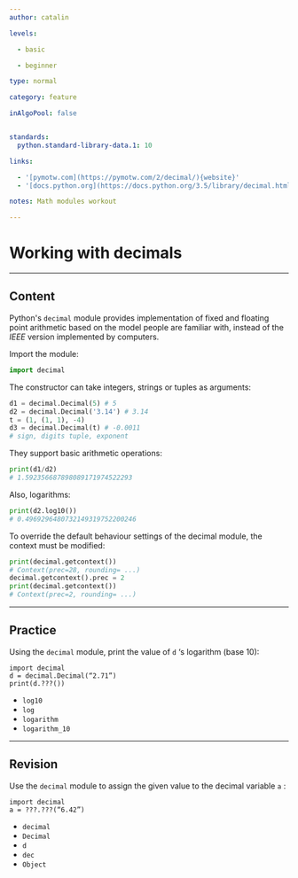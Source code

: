 ```yaml
---
author: catalin

levels:

  - basic

  - beginner

type: normal

category: feature

inAlgoPool: false


standards:
  python.standard-library-data.1: 10

links:

  - '[pymotw.com](https://pymotw.com/2/decimal/){website}'
  - '[docs.python.org](https://docs.python.org/3.5/library/decimal.html){website}'

notes: Math modules workout

---
```


# Working with decimals

---
## Content

Python's `decimal` module provides implementation of fixed and floating point arithmetic based on the model people are familiar with, instead of the *IEEE* version implemented by computers.

Import the module:
```python
import decimal
```

The constructor can take integers, strings or tuples as arguments:
```python
d1 = decimal.Decimal(5) # 5
d2 = decimal.Decimal('3.14') # 3.14
t = (1, (1, 1), -4)
d3 = decimal.Decimal(t) # -0.0011
# sign, digits tuple, exponent
```
They support basic arithmetic operations:
```python
print(d1/d2)
# 1.592356687898089171974522293

```
Also, logarithms:
```python
print(d2.log10())
# 0.4969296480732149319752200246
```
To override the default behaviour settings of the decimal module, the context must be modified:
```python
print(decimal.getcontext())
# Context(prec=28, rounding= ...)
decimal.getcontext().prec = 2
print(decimal.getcontext())
# Context(prec=2, rounding= ...)
```

---
## Practice

Using the `decimal` module, print the value of  `d` ‘s logarithm (base 10):
```
import decimal
d = decimal.Decimal(“2.71”)
print(d.???())
```


* `log10`
* `log`
* `logarithm`
* `logarithm_10`

---
## Revision

Use the `decimal` module to assign the given value to the decimal variable `a` :
```
import decimal
a = ???.???(“6.42”)
```


* `decimal`
* `Decimal`
* `d`
* `dec`
* `Object`
 
